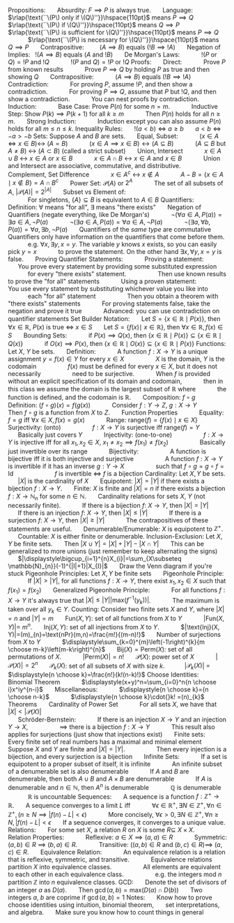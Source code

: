 Propositions:
$\hspace{15pt}$ Absurdity:  $F\implies P$ is always true.
$\hspace{15pt}$ Language:
$\hspace{15pt}$ $\hspace{15pt}$ $\rlap{\text{``\(P\) only if \(Q\)''}}\hspace{110pt}$ means $P\implies Q$
$\hspace{15pt}$ $\hspace{15pt}$ $\rlap{\text{``\(P\) if \(Q\)''}}\hspace{110pt}$ means $Q\implies P$
$\hspace{15pt}$ $\hspace{15pt}$ $\rlap{\text{``\(P\) is sufficient for \(Q\)''}}\hspace{110pt}$ means $P\implies Q$ 
$\hspace{15pt}$ $\hspace{15pt}$ $\rlap{\text{``\(P\) is necessary for \(Q\)''}}\hspace{110pt}$ means $Q\implies P$
$\hspace{15pt}$ Contrapositive:$\hspace{25pt}$ $(A\implies B)$ equals $(!B\implies!A)$
$\hspace{15pt}$ Negation of Implies: $\hspace{3pt}$ $\text{!}(A\implies B)$ equals $(A \text{ and }!B)$
$\hspace{15pt}$ De Morgan's Laws:
$\hspace{15pt}$ $\hspace{15pt}$ $!(P \text{ or } Q) ={} !P\text{ and }!Q$ 
$\hspace{15pt}$ $\hspace{15pt}$ $!(P\text{ and }Q)={}!P\text{ or }!Q$
Proofs: 
$\hspace{15pt}$ Direct: 
$\hspace{15pt}$ $\hspace{15pt}$ Prove $P$ from known results
$\hspace{15pt}$ $\hspace{15pt}$ Prove $P\implies Q$ by holding $P$ as true and then showing $Q$
$\hspace{15pt}$ Contrapositive: 
$\hspace{15pt}$ $\hspace{15pt}$ $(A\implies B)$ equals $(!B\implies!A)$
$\hspace{15pt}$ Contradiction:
$\hspace{15pt}$ $\hspace{15pt}$ For proving $P$, assume $!P$, and then show a contradiction.
$\hspace{15pt}$ $\hspace{15pt}$ For proving $P\implies Q$, assume that $P$ but $!Q$, and then show a contradiction.
$\hspace{15pt}$ $\hspace{15pt}$ You can nest proofs by contradiction.
$\hspace{15pt}$ Induction:
$\hspace{15pt}$ $\hspace{15pt}$ Base Case: Prove $P(n)$ for some $n=m$.
$\hspace{15pt}$ $\hspace{15pt}$ Inductive Step: Show $P(k)\implies P(k+1)$ for all $k\geq m$
$\hspace{15pt}$ $\hspace{15pt}$ Then $P(n)$ holds for all $n\geq m$.
$\hspace{15pt}$ Strong Induction:
$\hspace{15pt}$ $\hspace{15pt}$  Induction except you can also assume $P(n)$ holds for all $m\leq n\leq k$.
Inequality Rules:
$\hspace{15pt}$  $!(a<b)\iff a\geq b$
$\hspace{15pt}$  $a<b\iff -a>-b$
Sets: Suppose $A$ and $B$ are sets.
$\hspace{15pt}$ Equal, Subset:
$\hspace{15pt}$ $\hspace{15pt}$ $(x\in A \iff x\in B) \leftrightarrow$ $(A=B)$
$\hspace{15pt}$ $\hspace{15pt}$ $(x\in A\implies x\in B) \leftrightarrow (A\subseteq B)$
$\hspace{15pt}$ $\hspace{15pt}$ ($A\subseteq B$ but $A\not=B$) $\leftrightarrow$ $(A\subset B)$   (called a strict subset)
$\hspace{15pt}$ Union, Intersect
$\hspace{15pt}$ $\hspace{15pt}$ $x\in A \cup B$ $\leftrightarrow$ $x\in A \text{ or } x\in B$
$\hspace{15pt}$ $\hspace{15pt}$ $x\in A\cap B$ $\leftrightarrow$ $x\in A \text{ and } x\in B$
$\hspace{15pt}$ $\hspace{15pt}$ Union and Intersect are associative, commutative, and distributive.
$\hspace{15pt}$ Complement, Set Difference
$\hspace{15pt}$ $\hspace{15pt}$ $x\in A^c$ $\leftrightarrow$ $x\not\in A$
$\hspace{15pt}$ $\hspace{15pt}$ $A-B =\{ x\in A\mid x\not\in B \}= A\cap B^c$
$\hspace{15pt}$ Power Set: $\mathcal{P}(A)$ or ${2}^A$
$\hspace{15pt}$ $\hspace{15pt}$ The set of all subsets of $A$, $|\mathcal{P}(A)|=2^{|A|}$
$\hspace{15pt}$ Subset vs Element of:  
$\hspace{15pt}$ $\hspace{15pt}$ For singletons, $\{ A \}\subseteq B$ is equivalent to $A\in B$
Quantifiers:
$\hspace{15pt}$ Definition: $\forall$ means "for all", $\exists$ means "there exists" 
$\hspace{15pt}$ Negation of Quantifiers (negate everything, like De Morgan's)
$\hspace{15pt}$ $\hspace{15pt}$ $\neg(\forall a\in A,P(a))=\exists a\in A, \neg P(a)$
$\hspace{15pt}$ $\hspace{15pt}$ $\neg(\exists a\in A,P(a))=\forall a\in A, \neg P(a)$
$\hspace{15pt}$ $\hspace{15pt}$ $\neg(\exists a,\forall b,P(a))=\forall a,\exists b,\neg P(a)$ 
$\hspace{15pt}$ Quantifiers of the *same type* are commutative
$\hspace{15pt}$ Quantifiers only have information on the quantifiers that come before them.
$\hspace{15pt}$ $\hspace{15pt}$  e.g. $\forall x,\exists y,x=y$. The variable $y$ knows $x$ exists, so you can easily pick $y=x$ 
$\hspace{15pt}$ $\hspace{15pt}$ to prove the statement. On the other hand $\exists x,\forall y,x=y$ is false.
$\hspace{15pt}$ Proving Quantifier Statements:
$\hspace{15pt}$ $\hspace{15pt}$  Proving a statement:
$\hspace{15pt}$ $\hspace{15pt}$ $\hspace{15pt}$ You prove every statement by providing some substituted expression
$\hspace{15pt}$ $\hspace{15pt}$ $\hspace{15pt}$ for every "there exists" statement.
$\hspace{15pt}$ $\hspace{15pt}$ $\hspace{15pt}$ Then use known results to prove the "for all" statements
$\hspace{15pt}$ $\hspace{15pt}$ Using a proven statement:
$\hspace{15pt}$ $\hspace{15pt}$ $\hspace{15pt}$ You use every statement by substituting whichever value you like into 
$\hspace{15pt}$ $\hspace{15pt}$ $\hspace{15pt}$ each "for all" statement
$\hspace{15pt}$ $\hspace{15pt}$ $\hspace{15pt}$ Then you obtain a theorem with "there exists" statements
$\hspace{15pt}$ $\hspace{15pt}$ For proving statements false, take the negation and prove it true
$\hspace{15pt}$ $\hspace{15pt}$ Advanced: you can use contradiction on quantifier statements
Set Builder Notation:
$\hspace{15pt}$ Let $S=\{ x\in \mathbb{R}\mid P(x) \}$, then $\forall x\in \mathbb{R}$, $P(x)$ is true $\iff$ $x\in S$
$\hspace{15pt}$ Let $S=\{ f(x)\mid\ x \in \mathbb{R} \}$, then $\forall x\in \mathbb{R}, f(x)\in S$
$\hspace{15pt}$ Bounding Sets:
$\hspace{15pt}$ $\hspace{15pt}$ if $P(x)\implies Q(x)$, then $\{ x\in \mathbb{R}\mid P(x) \}\subseteq \{ x\in \mathbb{R}\mid Q(x) \}$
$\hspace{15pt}$ $\hspace{15pt}$ if $O(x)\implies P(x)$, then $\{ x\in \mathbb{R}\mid O(x) \}\subseteq \{ x\in \mathbb{R}\mid P(x) \}$
Functions: Let $X$, $Y$ be sets.
$\hspace{15pt}$ Definition:
$\hspace{15pt}$ $\hspace{15pt}$ A function $f:X\to Y$ is a unique assignment $y=f(x)\in Y$ for every $x\in X$
$\hspace{15pt}$ $\hspace{15pt}$ $\hspace{15pt}$  $X$ is the domain, $Y$ is the codomain
$\hspace{15pt}$ $\hspace{15pt}$ $\hspace{15pt}$ $f(x)$ must be defined for every $x\in X$, but it does not necessarily
$\hspace{15pt}$ $\hspace{15pt}$ $\hspace{15pt}$ need to be surjective.
$\hspace{15pt}$ $\hspace{15pt}$ When $f$ is provided without an explicit specification of its domain and codomain, 
$\hspace{15pt}$ $\hspace{15pt}$ then in this class we assume the domain is the largest subset of $\mathbb{R}$ where 
$\hspace{15pt}$ $\hspace{15pt}$ the function is defined, and the codomain is $\mathbb{R}$.
$\hspace{15pt}$ Composition: $f\circ g$ 
$\hspace{15pt}$ $\hspace{15pt}$ Definition: $(f\circ g)(x)=f(g(x))$
$\hspace{15pt}$ $\hspace{15pt}$ Consider $f:Y\to Z$, $g:X\to Y$ 
$\hspace{15pt}$ $\hspace{15pt}$ $\hspace{15pt}$ Then $f\circ g$ is a function from $X$ to $Z$.
$\hspace{15pt}$ Function Properties
$\hspace{15pt}$ $\hspace{15pt}$ Equality: $f=g$ iff $\forall x\in X, f(x)=g(x)$
$\hspace{15pt}$ $\hspace{15pt}$ Range: $\text{range}(f)=\{ f(x)\mid x\in X \}$
$\hspace{15pt}$ $\hspace{15pt}$ Surjectivity: (onto)
$\hspace{15pt}$ $\hspace{15pt}$ $\hspace{15pt}$ $f:X\to Y$ is surjective iff $\text{range}(f)=Y$
$\hspace{15pt}$ $\hspace{15pt}$ $\hspace{15pt}$ Basically just covers $Y$
$\hspace{15pt}$ $\hspace{15pt}$ Injectivity: (one-to-one)
$\hspace{15pt}$ $\hspace{15pt}$ $\hspace{15pt}$ $f:X\to Y$ is injective iff for all $x_{1},x_{2}\in X$, $x_{1}\not=x_{2} \implies f(x_{1})\neq f(x_{2})$
$\hspace{15pt}$ $\hspace{15pt}$ $\hspace{15pt}$ Basically just invertible over its range
$\hspace{15pt}$ $\hspace{15pt}$ Bijectivity:
$\hspace{15pt}$ $\hspace{15pt}$ $\hspace{15pt}$ A function is bijective iff it is both injective and surjective
$\hspace{15pt}$ $\hspace{15pt}$ $\hspace{15pt}$ A function $f:X\to Y$ is invertible if it has an inverse $g:Y\to X$ 
$\hspace{15pt}$ $\hspace{15pt}$ $\hspace{15pt}$ such that $f\circ g= g\circ f=\text{Id}$
$\hspace{15pt}$ $\hspace{15pt}$ $\hspace{15pt}$ $\hspace{15pt}$ $f$ is invertible $\iff$ $f$ is a bijection
Cardinality: Let $X, Y$ be sets.
$\hspace{15pt}$ $|X|$ is the cardinality of $X$
$\hspace{15pt}$ Equipotent: $|X|=|Y|$ if there exists a bijection $f:X\to Y$. 
$\hspace{15pt}$ Finite: $X$ is finite and $|X|=n$ if there exists a bijection $f:X\to \mathbb{N}_{n}$ for some $n\in \mathbb{N}$.
$\hspace{15pt}$ Cardinality relations for sets $X$, $Y$ (not necessarily finite).
$\hspace{15pt}$ $\hspace{15pt}$ If there is a bijection $f:$ $X\to Y$, then $|X|=|Y|$
$\hspace{15pt}$ $\hspace{15pt}$ If there is an injection $f:$ $X\to Y$, then $|X|\leq |Y|$
$\hspace{15pt}$ $\hspace{15pt}$ If there is a surjection $f:$ $X\to Y$, then $|X|\geq|Y|$
$\hspace{15pt}$ $\hspace{15pt}$ The contrapositives of these statements are useful.
$\hspace{15pt}$ Denumerable/Enumerable: $X$ is equipotent to $\mathbb{Z}^{+}$.
$\hspace{15pt}$ Countable: $X$ is either finite or denumerable.
Inclusion-Exclusion: Let $X, Y$ be finite sets.
$\hspace{15pt}$ Then $|X\cup Y|=|X|+|Y|-|X\cap Y|$
$\hspace{15pt}$  This can be generalized to more unions (just remember to keep alternating the signs)
$\hspace{15pt}$ $\hspace{15pt}$ $|\displaystyle\bigcup_{i=1}^{n}X_{i}|=\sum_{X\subseteq \mathbb{N}_{n}}(-1)^{|I|+1}|X_{I}|$
$\hspace{15pt}$ Draw the Venn diagram if you're stuck
Pigeonhole Principles: Let $X, Y$ be finite sets
$\hspace{15pt}$ Pigeonhole Principle: 
$\hspace{15pt}$ $\hspace{15pt}$ If $|X|>|Y|$, for all functions $f:X\to Y$, there exist $x_{1},x_{2}\in X$ such that $f(x_{1})=f(x_{2})$ 
$\hspace{15pt}$ Generalized Pigeonhole Principle:
$\hspace{15pt}$ $\hspace{15pt}$ For all functions $f:X\to Y$ it's always true that $|X|\leq|Y||\text{max}(f^{-1}(y_{k}))|$.
$\hspace{15pt}$ $\hspace{15pt}$ The maximum is taken over all $y_{k}\in Y$.
Counting: Consider two finite sets $X$ and $Y$, where $|X|=n$ and $|Y|=m$
$\hspace{15pt}$ $\text{Fun}(X, Y)$: set of all functions from $X$ to $Y$
$\hspace{15pt}$ $\hspace{15pt}$ $|\text{Fun}(X, Y)|=$ $m^n$.
$\hspace{15pt}$ $\text{Inj}(X, Y)$: set of all injections from $X$ to $Y$. 
$\hspace{15pt}$ $\hspace{15pt}$ $|\text{Inj}(X, Y)|=(m)_{n}=\text{nPr}(m,n)=\frac{m!}{(m-n)!}$
$\hspace{15pt}$ Number of surjections from $X$ to $Y$
$\hspace{15pt}$ $\hspace{15pt}$ $\displaystyle\sum_{k=0}^{m}\left(-1\right)^{k}{m \choose m-k}\left(m-k\right)^{n}$ 
$\hspace{15pt}$  $\text{Bij}(X)=\text{Perm}(X)$: set of all permutations of $X$. 
$\hspace{15pt}$ $\hspace{15pt}$ $|\text{Perm}(X)|= n!$
$\hspace{15pt}$  $\mathcal{P}(X)$: power set of $X$
$\hspace{15pt}$ $\hspace{15pt}$ $|\mathcal{P}(X)|=2^{n}$
$\hspace{15pt}$  $\mathcal{P}_{k}(X)$: set of all subsets of $X$ with size $k$. 
$\hspace{15pt}$ $\hspace{15pt}$|$\mathcal{P}_{k}(X)$| = $\displaystyle{n \choose k}=\frac{n!}{k!(n-k)!}$
Choose Identities:
$\hspace{15pt}$ Binomial Theorem
$\hspace{15pt}$ $\hspace{15pt}$ $\displaystyle(x+y)^n=\sum_{i=0}^n{n \choose i}x^iy^{n-i}$
$\hspace{15pt}$ Miscellaneous:
$\hspace{15pt}$ $\hspace{15pt}$   $\displaystyle{n \choose k}={n \choose n-k}$ 
$\hspace{15pt}$ $\hspace{15pt}$   $\displaystyle{n \choose k}\cdot{}k! =(n)_{k}$
Theorems
$\hspace{15pt}$ Cardinality of Power Set 
$\hspace{15pt}$ $\hspace{15pt}$ For all sets $X$, we have that $|X|<|\mathcal{P}(X)|$  
$\hspace{15pt}$ Schröder-Bernstein:
$\hspace{15pt}$ $\hspace{15pt}$ If there is an injection $X\to Y$ and an injection $Y\to X$, 
$\hspace{15pt}$ $\hspace{15pt}$ $\hspace{15pt}$ $\implies$ there is a bijection $f:X\to Y$
$\hspace{15pt}$ $\hspace{15pt}$ This result also applies for surjections (just show that injections exist)
$\hspace{15pt}$ Finite sets:
$\hspace{15pt}$ $\hspace{15pt}$ Every finite set of real numbers has a maximal and minimal element
$\hspace{15pt}$ $\hspace{15pt}$ Suppose $X$ and $Y$ are finite and $|X|=|Y|$.
$\hspace{15pt}$ $\hspace{15pt}$ $\hspace{15pt}$ Then every injection is a bijection, and every surjection is a bijection
$\hspace{15pt}$ Infinite Sets: 
$\hspace{15pt}$ $\hspace{15pt}$ If a set is equipotent to a proper subset of itself, it is infinite
$\hspace{15pt}$ $\hspace{15pt}$ An infinite subset of a denumerable set is also denumerable
$\hspace{15pt}$ $\hspace{15pt}$ If $A$ and $B$ are denumerable, then both $A \cup B$ and $A\times B$ are denumerable
$\hspace{15pt}$ $\hspace{15pt}$ If $A$ is denumerable and $n\in \mathbb{N}$, then $A^n$ is denumerable
$\hspace{15pt}$ $\hspace{15pt}$ $\mathbb{Q}$ is denumerable
$\hspace{15pt}$ $\hspace{15pt}$ $\mathbb{R}$ is uncountable
Sequences: 
$\hspace{15pt}$ A sequence is a function $f:\mathbb{Z}^{+}\to \mathbb{R}$.
$\hspace{15pt}$ A sequence converges to a limit $L$ iff 
$\hspace{15pt}$ $\hspace{15pt}$ $\forall\epsilon \in \mathbb{R^+}, \exists N\in \mathbb{Z}^+,\forall n\in \mathbb{Z}^+,(n\geq N\implies |f(n)-L|<\epsilon)$ 
$\hspace{15pt}$ $\hspace{15pt}$ More concisely, $\forall \epsilon>0,\exists N\in \mathbb{Z}^+,\forall n\geq N,|f(n)-L|<\epsilon$
$\hspace{15pt}$ If a sequence converges, it converges to a unique value.
Relations:
$\hspace{15pt}$ For some set $X$, a relation $R$ on $X$ is some $R\subseteq$ $X\times X$.
$\hspace{15pt}$ Relation Properties:
$\hspace{15pt}$ $\hspace{15pt}$ Reflexive:  $a\in X \implies(a,a)\in R$
$\hspace{15pt}$ $\hspace{15pt}$ Symmetric: $(a, b)\in R$ $\implies$ $(b, a)\in R$.
$\hspace{15pt}$ $\hspace{15pt}$ Transitive: $((a,b)\in R\text{ and }(b, c) \in R)\implies$ $(a, c)\in R$.
$\hspace{15pt}$ Equivalence Relation:
$\hspace{15pt}$ $\hspace{15pt}$ An equivalence relation is a relation that is reflexive, symmetric, and transitive.
$\hspace{15pt}$ $\hspace{15pt}$ Equivalence relations partition $X$ into equivalence classes.
$\hspace{15pt}$ $\hspace{15pt}$ $\hspace{15pt}$ All elements are equivalent to each other in each equivalence class.
$\hspace{15pt}$ $\hspace{15pt}$ $\hspace{15pt}$ e.g. the integers $\text{mod } n$ partition $\mathbb{Z}$ into $n$ equivalence classes.
GCD:
$\hspace{15pt}$ Denote the set of divisors of an integer $a$ as $D(a)$. 
$\hspace{15pt}$ Then $\gcd(a, b)=\text{max}(D(a) \cap D(b))$
$\hspace{15pt}$ Two integers $a$, $b$ are coprime if $\gcd(a, b)=1$
Notes:
$\hspace{15pt}$ Know how to prove choose identities using intuition, binomial theorem, 
$\hspace{15pt}$ set interpretations, and algebra.
$\hspace{15pt}$ Make sure you know how to count things in general
